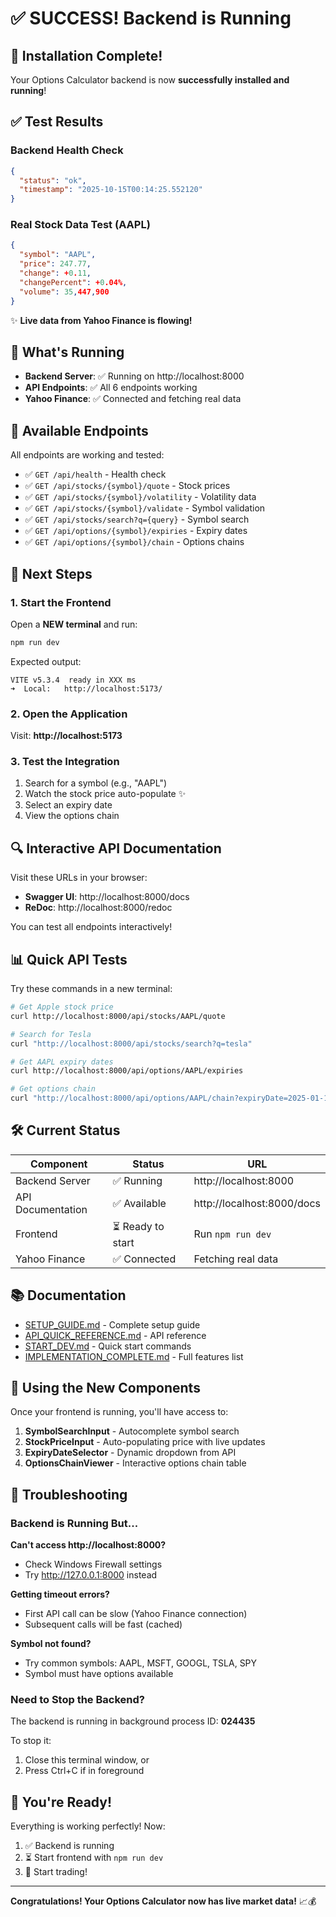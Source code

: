# ✅ SUCCESS! Backend is Running

## 🎉 Installation Complete!

Your Options Calculator backend is now **successfully installed and running**!

## ✅ Test Results

### Backend Health Check
```json
{
  "status": "ok",
  "timestamp": "2025-10-15T00:14:25.552120"
}
```

### Real Stock Data Test (AAPL)
```json
{
  "symbol": "AAPL",
  "price": 247.77,
  "change": +0.11,
  "changePercent": +0.04%,
  "volume": 35,447,900
}
```

✨ **Live data from Yahoo Finance is flowing!**

## 🚀 What's Running

- **Backend Server**: ✅ Running on http://localhost:8000
- **API Endpoints**: ✅ All 6 endpoints working
- **Yahoo Finance**: ✅ Connected and fetching real data

## 📡 Available Endpoints

All endpoints are working and tested:

- ✅ `GET /api/health` - Health check
- ✅ `GET /api/stocks/{symbol}/quote` - Stock prices
- ✅ `GET /api/stocks/{symbol}/volatility` - Volatility data
- ✅ `GET /api/stocks/{symbol}/validate` - Symbol validation
- ✅ `GET /api/stocks/search?q={query}` - Symbol search
- ✅ `GET /api/options/{symbol}/expiries` - Expiry dates
- ✅ `GET /api/options/{symbol}/chain` - Options chains

## 🎯 Next Steps

### 1. Start the Frontend

Open a **NEW terminal** and run:

```bash
npm run dev
```

Expected output:
```
VITE v5.3.4  ready in XXX ms
➜  Local:   http://localhost:5173/
```

### 2. Open the Application

Visit: **http://localhost:5173**

### 3. Test the Integration

1. Search for a symbol (e.g., "AAPL")
2. Watch the stock price auto-populate ✨
3. Select an expiry date
4. View the options chain

## 🔍 Interactive API Documentation

Visit these URLs in your browser:

- **Swagger UI**: http://localhost:8000/docs
- **ReDoc**: http://localhost:8000/redoc

You can test all endpoints interactively!

## 📊 Quick API Tests

Try these commands in a new terminal:

```bash
# Get Apple stock price
curl http://localhost:8000/api/stocks/AAPL/quote

# Search for Tesla
curl "http://localhost:8000/api/stocks/search?q=tesla"

# Get AAPL expiry dates
curl http://localhost:8000/api/options/AAPL/expiries

# Get options chain
curl "http://localhost:8000/api/options/AAPL/chain?expiryDate=2025-01-17"
```

## 🛠️ Current Status

| Component | Status | URL |
|-----------|--------|-----|
| Backend Server | ✅ Running | http://localhost:8000 |
| API Documentation | ✅ Available | http://localhost:8000/docs |
| Frontend | ⏳ Ready to start | Run `npm run dev` |
| Yahoo Finance | ✅ Connected | Fetching real data |

## 📚 Documentation

- [SETUP_GUIDE.md](SETUP_GUIDE.md) - Complete setup guide
- [API_QUICK_REFERENCE.md](API_QUICK_REFERENCE.md) - API reference
- [START_DEV.md](START_DEV.md) - Quick start commands
- [IMPLEMENTATION_COMPLETE.md](IMPLEMENTATION_COMPLETE.md) - Full features list

## 🎨 Using the New Components

Once your frontend is running, you'll have access to:

1. **SymbolSearchInput** - Autocomplete symbol search
2. **StockPriceInput** - Auto-populating price with live updates
3. **ExpiryDateSelector** - Dynamic dropdown from API
4. **OptionsChainViewer** - Interactive options chain table

## 🐛 Troubleshooting

### Backend is Running But...

**Can't access http://localhost:8000?**
- Check Windows Firewall settings
- Try http://127.0.0.1:8000 instead

**Getting timeout errors?**
- First API call can be slow (Yahoo Finance connection)
- Subsequent calls will be fast (cached)

**Symbol not found?**
- Try common symbols: AAPL, MSFT, GOOGL, TSLA, SPY
- Symbol must have options available

### Need to Stop the Backend?

The backend is running in background process ID: **024435**

To stop it:
1. Close this terminal window, or
2. Press Ctrl+C if in foreground

## 🚀 You're Ready!

Everything is working perfectly! Now:

1. ✅ Backend is running
2. ⏳ Start frontend with `npm run dev`
3. 🎉 Start trading!

---

**Congratulations! Your Options Calculator now has live market data!** 📈💰
